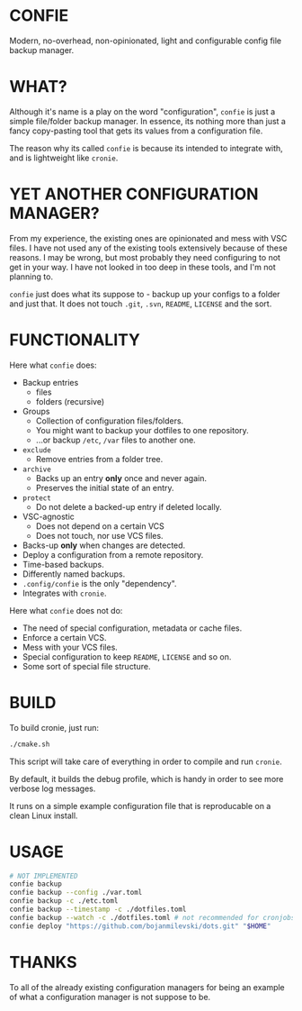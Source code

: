 # CONFIE

Modern, no-overhead, non-opinionated, light and configurable config file backup
manager.

# WHAT?

Although it's name is a play on the word "configuration", `confie` is just a
simple file/folder backup manager. In essence, its nothing more than just a
fancy copy-pasting tool that gets its values from a configuration file.

The reason why its called `confie` is because its intended to integrate with,
and is lightweight like `cronie`.

# YET ANOTHER CONFIGURATION MANAGER?

From my experience, the existing ones are opinionated and mess with VSC files.
I have not used any of the existing tools extensively because of these reasons.
I may be wrong, but most probably they need configuring to not get in your way.
I have not looked in too deep in these tools, and I'm not planning to.

`confie` just does what its suppose to - backup up your configs to a folder and
just that. It does not touch `.git`, `.svn`, `README`, `LICENSE` and the sort.

# FUNCTIONALITY

Here what `confie` does:

- Backup entries
  - files
  - folders (recursive)
- Groups
  - Collection of configuration files/folders.
  - You might want to backup your dotfiles to one repository.
  - ...or backup `/etc`, `/var` files to another one.
- `exclude`
  - Remove entries from a folder tree.
- `archive`
  - Backs up an entry **only** once and never again.
  - Preserves the initial state of an entry.
- `protect`
  - Do not delete a backed-up entry if deleted locally.
- VSC-agnostic
  - Does not depend on a certain VCS
  - Does not touch, nor use VCS files.
- Backs-up **only** when changes are detected.
- Deploy a configuration from a remote repository.
- Time-based backups.
- Differently named backups.
- `.config/confie` is the only "dependency".
- Integrates with `cronie`.

Here what `confie` does not do:

- The need of special configuration, metadata or cache files.
- Enforce a certain VCS.
- Mess with your VCS files.
- Special configuration to keep `README`, `LICENSE` and so on.
- Some sort of special file structure.

# BUILD

To build cronie, just run:

```sh
./cmake.sh
```

This script will take care of everything in order to compile and run `cronie`.

By default, it builds the debug profile, which is handy in order to see more
verbose log messages.

It runs on a simple example configuration file that is reproducable on a clean
Linux install.

# USAGE

```sh
# NOT IMPLEMENTED
confie backup
confie backup --config ./var.toml
confie backup -c ./etc.toml
confie backup --timestamp -c ./dotfiles.toml
confie backup --watch -c ./dotfiles.toml # not recommended for cronjobs
confie deploy "https://github.com/bojanmilevski/dots.git" "$HOME"
```

# THANKS

To all of the already existing configuration managers for being an example of
what a configuration manager is not suppose to be.
